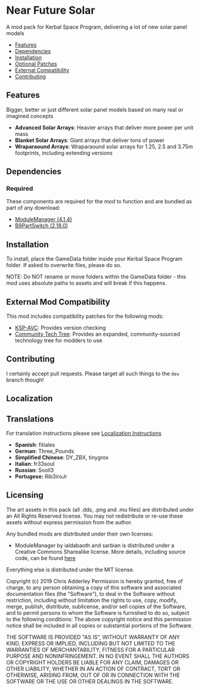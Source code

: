 # Near Future Solar

A mod pack for Kerbal Space Program, delivering a lot of new solar panel models

* [Features](#features)
* [Dependencies](#dependencies)
* [Installation](#installation)
* [Optional Patches](#optional-patches)
* [External Compatibility](#features)
* [Contributing](#contributing)

## Features

Bigger, better or just different solar panel models based on many real or imagined concepts

* **Advanced Solar Arrays**: Heavier arrays that deliver more power per unit mass
* **Blanket Solar Arrays**: Giant arrays that deliver tons of power
* **Wraparaound Arrays**: Wraparaound solar arrays for 1.25, 2.5 and 3.75m footprints, including extending versions

## Dependencies

### Required
These components are required for the mod to function and are bundled as part of any download:
* [ModuleManager (4.1.4)](https://github.com/sarbian/ModuleManager)
* [B9PartSwitch (2.18.0)](https://github.com/blowfishpro/B9PartSwitch)

## Installation

To install, place the GameData folder inside your Kerbal Space Program folder. If asked to overwrite files, please do so.

NOTE: Do NOT rename or move folders within the GameData folder - this mod uses absolute paths to assets and will break if this happens.

## External Mod Compatibility

This mod includes compatibility patches for the following mods:
* [KSP-AVC](https://github.com/CYBUTEK/KSPAddonVersionChecker): Provides version checking
* [Community Tech Tree](https://github.com/ChrisAdderley/CommunityTechTree): Provides an expanded, community-sourced technology tree for modders to use

## Contributing

I certainly accept pull requests. Please target all such things to the `dev` branch though!

## Localization

## Translations

For translation instructions please see [Localization Instructions](https://github.com/ChrisAdderley/NearFutureSolar/blob/master/GameData/NearFutureSolar/Localization/Localization.md)

* **Spanish**: fitiales
* **German**: Three_Pounds
* **Simplified Chinese**: DY_ZBX, tinygrox
* **Italian**: fr33soul
* **Russian**: Sooll3
* **Portugese:** Rib3iroJr

## Licensing

The art assets in this pack (all .dds, .png and .mu files) are distributed under an All Rights Reserved license. You may not redistribute or re-use these assets without express permission from the author.

Any bundled mods are distributed under their own licenses:
* ModuleManager by ialdabaoth and sarbian is distributed under a Creative Commons Sharealike license. More details, including source code, can be found [here](http://forum.kerbalspaceprogram.com/threads/31342-0-20-ModuleManager-1-3-for-all-your-stock-modding-needs?p=528607&viewfull=1#post528607)

Everything else is distributed under the MIT license.

Copyright (c) 2019 Chris Adderley
Permission is hereby granted, free of charge, to any person obtaining a copy of this software and associated documentation files (the "Software"), to deal in the Software without restriction, including without limitation the rights to use, copy, modify, merge, publish, distribute, sublicense, and/or sell copies of the Software, and to permit persons to whom the Software is furnished to do so, subject to the following conditions: The above copyright notice and this permission notice shall be included in all copies or substantial portions of the Software.

THE SOFTWARE IS PROVIDED "AS IS", WITHOUT WARRANTY OF ANY KIND, EXPRESS OR IMPLIED, INCLUDING BUT NOT LIMITED TO THE WARRANTIES OF MERCHANTABILITY, FITNESS FOR A PARTICULAR PURPOSE AND NONINFRINGEMENT. IN NO EVENT SHALL THE AUTHORS OR COPYRIGHT HOLDERS BE LIABLE FOR ANY CLAIM, DAMAGES OR OTHER LIABILITY, WHETHER IN AN ACTION OF CONTRACT, TORT OR OTHERWISE, ARISING FROM, OUT OF OR IN CONNECTION WITH THE SOFTWARE OR THE USE OR OTHER DEALINGS IN THE SOFTWARE.

